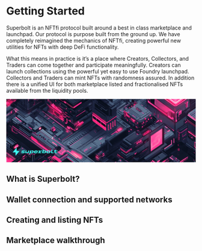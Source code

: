 # Getting Started

Superbolt is an NFTfi protocol built around a best in class marketplace and launchpad. Our protocol is purpose built from the ground up. We have completely reimagined the mechanics of NFTfi, creating powerful new utilities for NFTs with deep DeFi functionality.

What this means in practice is it’s a place where Creators, Collectors, and Traders can come together and participate meaningfully. Creators can launch collections using the powerful yet easy to use Foundry launchpad. Collectors and Traders can mint NFTs with randomness assured. In addition there is a unified UI for both marketplace listed and fractionalised NFTs available from the liquidity pools.

![Superbolt NFTfi Protocol](image.png)
## What is Superbolt?

## Wallet connection and supported networks

## Creating and listing NFTs

## Marketplace walkthrough
